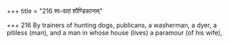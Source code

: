 +++
title = "216 श्व-वतां शौण्डिकानाम्"

+++
216	By trainers of hunting dogs, publicans, a washerman, a dyer, a pitiless (man), and a man in whose house (lives) a paramour (of his wife),